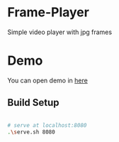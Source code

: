 # Frame-Player
Simple video player with jpg frames

# Demo
You can open demo in [here](https://mehmetalialpergun.github.io/Frame-Player)



## Build Setup

``` bash

# serve at localhost:8080
.\serve.sh 8080

